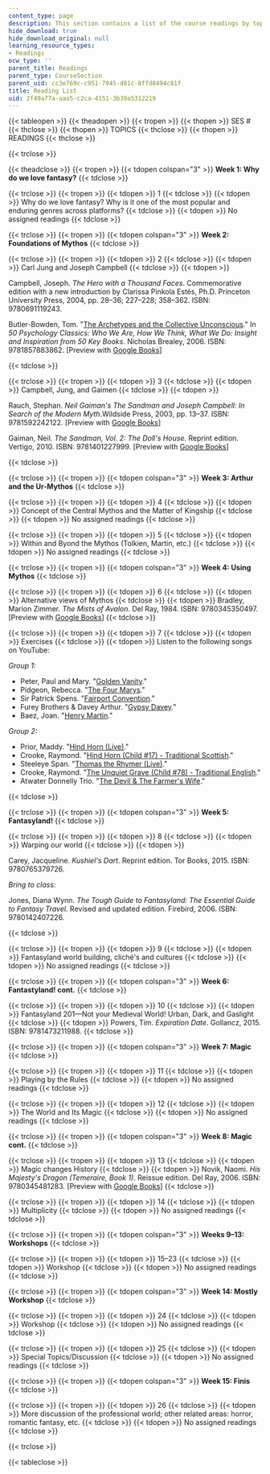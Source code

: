 ```yaml
---
content_type: page
description: This section contains a list of the course readings by topic and schedule.
hide_download: true
hide_download_original: null
learning_resource_types:
- Readings
ocw_type: ''
parent_title: Readings
parent_type: CourseSection
parent_uid: cc3e769c-c951-7945-d81c-8ffd8494c81f
title: Reading List
uid: 2f49a77a-aaa5-c2ca-4151-3b39a5312219
---
```


{{< tableopen >}}
{{< theadopen >}}
{{< tropen >}}
{{< thopen >}}
SES #
{{< thclose >}}
{{< thopen >}}
TOPICS
{{< thclose >}}
{{< thopen >}}
READINGS
{{< thclose >}}

{{< trclose >}}

{{< theadclose >}}
{{< tropen >}}
{{< tdopen colspan="3" >}}
**Week 1: Why do we love fantasy?**
{{< tdclose >}}

{{< trclose >}}
{{< tropen >}}
{{< tdopen >}}
1
{{< tdclose >}}
{{< tdopen >}}
Why do we love fantasy? Why is it one of the most popular and enduring genres across platforms?
{{< tdclose >}}
{{< tdopen >}}
No assigned readings
{{< tdclose >}}

{{< trclose >}}
{{< tropen >}}
{{< tdopen colspan="3" >}}
**Week 2: Foundations of Mythos**
{{< tdclose >}}

{{< trclose >}}
{{< tropen >}}
{{< tdopen >}}
2
{{< tdclose >}}
{{< tdopen >}}
Carl Jung and Joseph Campbell
{{< tdclose >}}
{{< tdopen >}}


Campbell, Joseph. _The Hero with a Thousand Faces_. Commemorative edition with a new introduction by Clarissa Pinkola Estés, Ph.D. Princeton University Press, 2004, pp. 28–36; 227–228; 358–362. ISBN: 9780691119243.

Butler-Bowden, Tom. "[The Archetypes and the Collective Unconscious](http://www.butler-bowdon.com/carl-jung---the-archetypes-and-the-collective-unconscious.html)." In _50 Psychology Classics: Who We Are, How We Think, What We Do: Insight and Inspiration from 50 Key Books_. Nicholas Brealey, 2006. ISBN: 9781857883862. \[Preview with [Google Books](https://books.google.com/books?id=wfjB9Blnk8kC&lpg=PP1&pg=PA168#v=onepage&q&f=false)\]


{{< tdclose >}}

{{< trclose >}}
{{< tropen >}}
{{< tdopen >}}
3
{{< tdclose >}}
{{< tdopen >}}
Campbell, Jung, and Gaimen
{{< tdclose >}}
{{< tdopen >}}


Rauch, Stephan. _Neil Gaiman's The Sandman and Joseph Campbell: In Search of the Modern Myth_.Wildside Press, 2003, pp. 13–37. ISBN: 9781592242122. \[Preview with [Google Books](https://books.google.com/books?id=4BY4M5zSl0QC&lpg=PA11&dq=carl%20jung's%20influence%20on%20joseph%20campbell&lr&pg=PA13#v=onepage&q&f=false)\]

Gaiman, Neil. _The Sandman, Vol. 2: The Doll's House_. Reprint edition. Vertigo, 2010. ISBN: 9781401227999. \[Preview with [Google Books](https://books.google.com/books?id=9e_jAAAAQBAJ&lpg=PA1&dq=the%20sandman%20vol.%202&pg=PA1#v=onepage&q&f=false)\]


{{< tdclose >}}

{{< trclose >}}
{{< tropen >}}
{{< tdopen colspan="3" >}}
**Week 3: Arthur and the Ur-Mythos**
{{< tdclose >}}

{{< trclose >}}
{{< tropen >}}
{{< tdopen >}}
4
{{< tdclose >}}
{{< tdopen >}}
Concept of the Central Mythos and the Matter of Kingship
{{< tdclose >}}
{{< tdopen >}}
No assigned readings
{{< tdclose >}}

{{< trclose >}}
{{< tropen >}}
{{< tdopen >}}
5
{{< tdclose >}}
{{< tdopen >}}
Within and Byond the Mythos (Tolkien, Martin, etc.)
{{< tdclose >}}
{{< tdopen >}}
No assigned readings
{{< tdclose >}}

{{< trclose >}}
{{< tropen >}}
{{< tdopen colspan="3" >}}
**Week 4: Using Mythos**
{{< tdclose >}}

{{< trclose >}}
{{< tropen >}}
{{< tdopen >}}
6
{{< tdclose >}}
{{< tdopen >}}
Alternative views of Mythos
{{< tdclose >}}
{{< tdopen >}}
Bradley, Marion Zimmer. _The Mists of Avalon_. Del Ray, 1984. ISBN: 9780345350497. \[Preview with [Google Books](https://books.google.com/books?id=hPHO7A8n_Q0C&lpg=PP1&dq=the%20mists%20of%20avalon&pg=PP1#v=onepage&q&f=false)\]
{{< tdclose >}}

{{< trclose >}}
{{< tropen >}}
{{< tdopen >}}
7
{{< tdclose >}}
{{< tdopen >}}
Exercises
{{< tdclose >}}
{{< tdopen >}}
Listen to the following songs on YouTube:

_Group 1:_

*   Peter, Paul and Mary. "[Golden Vanity](https://youtu.be/2mnTrFaYpF4)."
*   Pidgeon, Rebecca. "[The Four Marys](https://youtu.be/576e7apG1QE)."
*   Sir Patrick Spens. "[Fairport Convention](https://youtu.be/-n6rCeQdTGE)."
*   Furey Brothers & Davey Arthur. "[Gypsy Davey](https://youtu.be/pHgDExGGgM0)."
*   Baez, Joan. "[Henry Martin](https://youtu.be/pcrNySdHKDQ)."

_Group 2:_

*   Prior, Maddy. "[Hind Horn (Live)](https://youtu.be/mwBZoE3OApY)."
*   Crooke, Raymond. "[Hind Horn (Child #17) - Traditional Scottish](https://youtu.be/nWealaEyIt0?list=PLB2D0D5657EA394E4)."
*   Steeleye Span. "[Thomas the Rhymer (Live)](https://youtu.be/P6qv4uswKDA)."
*   Crooke, Raymond. "[The Unquiet Grave (Child #78) - Traditional English](https://youtu.be/4r6cKrjCnLA?list=PLB2D0D5657EA394E4)."
*   Atwater Donnelly Trio. "[The Devil & The Farmer's Wife](https://youtu.be/m5Wv1B-L9_g)."


{{< tdclose >}}

{{< trclose >}}
{{< tropen >}}
{{< tdopen colspan="3" >}}
**Week 5: Fantasyland!**
{{< tdclose >}}

{{< trclose >}}
{{< tropen >}}
{{< tdopen >}}
8
{{< tdclose >}}
{{< tdopen >}}
Warping our world
{{< tdclose >}}
{{< tdopen >}}


Carey, Jacqueline. _Kushiel's Dart_. Reprint edition. Tor Books, 2015. ISBN: 9780765379726.

_Bring to class:_

Jones, Diana Wynn. _The Tough Guide to Fantasyland: The Essential Guide to Fantasy Travel_. Revised and updated edition. Firebird, 2006. ISBN: 9780142407226.


{{< tdclose >}}

{{< trclose >}}
{{< tropen >}}
{{< tdopen >}}
9
{{< tdclose >}}
{{< tdopen >}}
Fantasyland world building, cliché's and cultures
{{< tdclose >}}
{{< tdopen >}}
No assigned readings
{{< tdclose >}}

{{< trclose >}}
{{< tropen >}}
{{< tdopen colspan="3" >}}
**Week 6: Fantastyland! cont.**
{{< tdclose >}}

{{< trclose >}}
{{< tropen >}}
{{< tdopen >}}
10
{{< tdclose >}}
{{< tdopen >}}
Fantasyland 201—Not your Medieval World! Urban, Dark, and Gaslight
{{< tdclose >}}
{{< tdopen >}}
Powers, Tim. _Expiration Date_. Gollancz, 2015. ISBN: 9781473211988.
{{< tdclose >}}

{{< trclose >}}
{{< tropen >}}
{{< tdopen colspan="3" >}}
**Week 7: Magic**
{{< tdclose >}}

{{< trclose >}}
{{< tropen >}}
{{< tdopen >}}
11
{{< tdclose >}}
{{< tdopen >}}
Playing by the Rules
{{< tdclose >}}
{{< tdopen >}}
No assigned readings
{{< tdclose >}}

{{< trclose >}}
{{< tropen >}}
{{< tdopen >}}
12
{{< tdclose >}}
{{< tdopen >}}
The World and Its Magic
{{< tdclose >}}
{{< tdopen >}}
No assigned readings
{{< tdclose >}}

{{< trclose >}}
{{< tropen >}}
{{< tdopen colspan="3" >}}
**Week 8: Magic cont.**
{{< tdclose >}}

{{< trclose >}}
{{< tropen >}}
{{< tdopen >}}
13
{{< tdclose >}}
{{< tdopen >}}
Magic changes History
{{< tdclose >}}
{{< tdopen >}}
Novik, Naomi. _His Majesty's Dragon (Temeraire, Book 1)_. Reissue edition. Del Ray, 2006. ISBN: 9780345481283. \[Preview with [Google Books](https://books.google.com/books?id=ccWmlymJEq0C&lpg=PP1&dq=his%20majesty's%20dragon&pg=PP1#v=onepage&q&f=false)\]
{{< tdclose >}}

{{< trclose >}}
{{< tropen >}}
{{< tdopen >}}
14
{{< tdclose >}}
{{< tdopen >}}
Multiplicity
{{< tdclose >}}
{{< tdopen >}}
No assigned readings
{{< tdclose >}}

{{< trclose >}}
{{< tropen >}}
{{< tdopen colspan="3" >}}
**Weeks 9–13: Workshops**
{{< tdclose >}}

{{< trclose >}}
{{< tropen >}}
{{< tdopen >}}
15–23
{{< tdclose >}}
{{< tdopen >}}
Workshop
{{< tdclose >}}
{{< tdopen >}}
No assigned readings
{{< tdclose >}}

{{< trclose >}}
{{< tropen >}}
{{< tdopen colspan="3" >}}
**Week 14: Mostly Workshop**
{{< tdclose >}}

{{< trclose >}}
{{< tropen >}}
{{< tdopen >}}
24
{{< tdclose >}}
{{< tdopen >}}
Workshop
{{< tdclose >}}
{{< tdopen >}}
No assigned readings
{{< tdclose >}}

{{< trclose >}}
{{< tropen >}}
{{< tdopen >}}
25
{{< tdclose >}}
{{< tdopen >}}
Special Topics/Discussion
{{< tdclose >}}
{{< tdopen >}}
No assigned readings
{{< tdclose >}}

{{< trclose >}}
{{< tropen >}}
{{< tdopen colspan="3" >}}
**Week 15: Finis**
{{< tdclose >}}

{{< trclose >}}
{{< tropen >}}
{{< tdopen >}}
26
{{< tdclose >}}
{{< tdopen >}}
More discussion of the professional world; other related areas: horror, romantic fantasy, etc.
{{< tdclose >}}
{{< tdopen >}}
No assigned readings
{{< tdclose >}}

{{< trclose >}}

{{< tableclose >}}